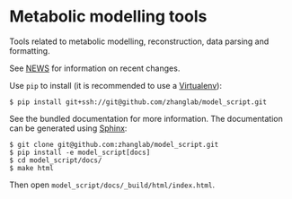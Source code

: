 Metabolic modelling tools
=========================

Tools related to metabolic modelling, reconstruction, data parsing and
formatting.

See [NEWS](NEWS.md) for information on recent changes.

Use `pip` to install (it is recommended to use a
[Virtualenv](https://virtualenv.pypa.io/)):

``` shell
$ pip install git+ssh://git@github.com/zhanglab/model_script.git
```

See the bundled documentation for more information. The documentation can be
generated using [Sphinx](http://sphinx-doc.org/):

``` shell
$ git clone git@github.com:zhanglab/model_script.git
$ pip install -e model_script[docs]
$ cd model_script/docs/
$ make html
```

Then open `model_script/docs/_build/html/index.html`.
